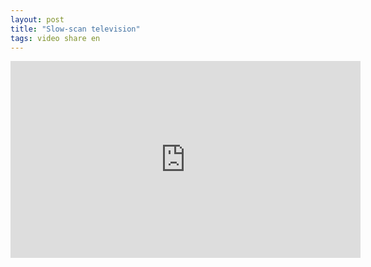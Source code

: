 ```yaml
---
layout: post
title: "Slow-scan television"
tags: video share en
---
```

<iframe width="560" height="315" src="https://www.youtube.com/embed/Uv7wJE6MSm8" title="YouTube video player" frameborder="0" allow="accelerometer; autoplay; clipboard-write; encrypted-media; gyroscope; picture-in-picture; web-share" allowfullscreen></iframe>
